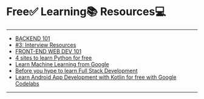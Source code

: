 # Free✅ Learning📚 Resources💻
***

<!-- BLOG-POST-LIST:START -->
- [BACKEND 101](https://matrixread.com/backend-101/)
- [#3: Interview Resources](https://matrixread.com/3-interview-resources/)
- [FRONT-END WEB DEV 101](https://matrixread.com/front-end-web-dev-101/)
- [4 sites to learn Python for free](https://matrixread.com/learn-python-3-free/)
- [Learn Machine Learning from Google](https://matrixread.com/machine-learning-google/)
- [Before you hype to learn Full Stack Development](https://matrixread.com/learn-full-stack-development/)
- [Learn Android App Development with Kotlin for free with Google Codelabs](https://matrixread.com/learn-android-app-development-with-kotlin-for-free/)
<!-- BLOG-POST-LIST:END -->

***
